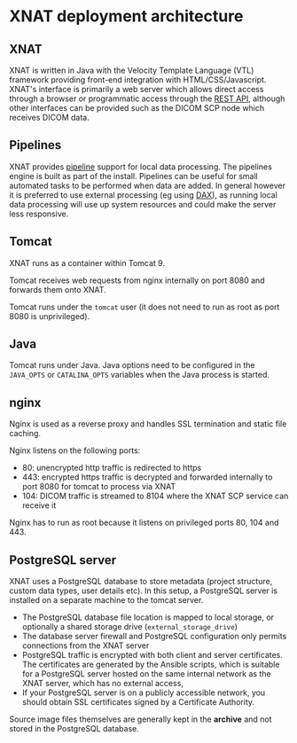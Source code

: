 # XNAT deployment architecture

## XNAT

XNAT is written in Java with the Velocity Template Language (VTL) framework
providing front-end integration with HTML/CSS/Javascript. XNAT's interface is
primarily a web server which allows direct access through a browser or
programmatic access through the [REST
API](https://wiki.xnat.org/display/XAPI/XNAT+REST+API+Directory), although other
interfaces can be provided such as the DICOM SCP node which receives DICOM data.

## Pipelines

XNAT provides
[pipeline](https://wiki.xnat.org/documentation/how-to-use-xnat/adding-pipelines-to-your-project)
support for local data processing. The pipelines engine is built as part of the
install. Pipelines can be useful for small automated tasks to be performed when
data are added. In general however it is preferred to use external processing
(eg using [DAX](https://dax.readthedocs.io/en/latest/)), as running local data
processing will use up system resources and could make the server less
responsive.

## Tomcat

XNAT runs as a container within Tomcat 9.

Tomcat receives web requests from nginx internally on port 8080 and forwards
them onto XNAT.

Tomcat runs under the `tomcat` user (it does not need to run as root as port
8080 is unprivileged).

## Java

Tomcat runs under Java. Java options need to be configured in the `JAVA_OPTS` or
`CATALINA_OPTS` variables when the Java process is started.

## nginx

Nginx is used as a reverse proxy and handles SSL termination and static file
caching.

Nginx listens on the following ports:

- 80: unencrypted http traffic is redirected to https
- 443: encrypted https traffic is decrypted and forwarded internally to port
  8080 for tomcat to process via XNAT
- 104: DICOM traffic is streamed to 8104 where the XNAT SCP service can receive
  it

Nginx has to run as root because it listens on privileged ports 80, 104 and 443.

## PostgreSQL server

XNAT uses a PostgreSQL database to store metadata (project structure, custom
data types, user details etc). In this setup, a PostgreSQL server is installed
on a separate machine to the tomcat server.

- The PostgreSQL database file location is mapped to local storage, or
  optionally a shared storage drive (`external_storage_drive`)
- The database server firewall and PostgreSQL configuration only permits
  connections from the XNAT server
- PostgreSQL traffic is encrypted with both client and server certificates. The
  certificates are generated by the Ansible scripts, which is suitable for a
  PostgreSQL server hosted on the same internal network as the XNAT server,
  which has no external access,
- If your PostgreSQL server is on a publicly accessible network, you should
  obtain SSL certificates signed by a Certificate Authority.

Source image files themselves are generally kept in the **archive** and not
stored in the PostgreSQL database.
